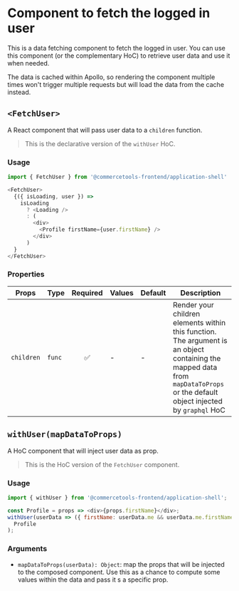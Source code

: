 # Component to fetch the logged in user

This is a data fetching component to fetch the logged in user.
You can use this component (or the complementary HoC) to retrieve user data and use it when needed.

The data is cached within Apollo, so rendering the component multiple times won't trigger multiple requests but will load the data from the cache instead.

## `<FetchUser>`

A React component that will pass user data to a `children` function.

> This is the declarative version of the `withUser` HoC.

### Usage

```js
import { FetchUser } from '@commercetools-frontend/application-shell'

<FetchUser>
  {({ isLoading, user }) =>
    isLoading
      ? <Loading />
      : (
        <div>
          <Profile firstName={user.firstName} />
        </div>
      )
  }
</FetchUser>
```

### Properties

| Props      | Type   | Required | Values | Default | Description                                                                                                                                                                    |
| ---------- | ------ | :------: | ------ | ------- | ------------------------------------------------------------------------------------------------------------------------------------------------------------------------------ |
| `children` | `func` |    ✅    | -      | -       | Render your children elements within this function. The argument is an object containing the mapped data from `mapDataToProps` or the default object injected by `graphql` HoC |

## `withUser(mapDataToProps)`

A HoC component that will inject user data as prop.

> This is the HoC version of the `FetchUser` component.

### Usage

```js
import { withUser } from '@commercetools-frontend/application-shell';

const Profile = props => <div>{props.firstName}</div>;
withUser(userData => ({ firstName: userData.me && userData.me.firstName }))(
  Profile
);
```

### Arguments

- `mapDataToProps(userData): Object`: map the props that will be injected to the composed component. Use this as a chance to compute some values within the data and pass it s a specific prop.
